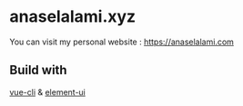 # anaselalami.xyz
You can visit my personal website : https://anaselalami.com

## Build with
[vue-cli](https://github.com/vuejs/vue-cli) & [element-ui](https://github.com/ElemeFE/element)
